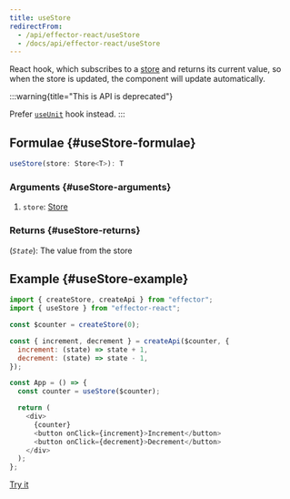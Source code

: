 ```yaml
---
title: useStore
redirectFrom:
  - /api/effector-react/useStore
  - /docs/api/effector-react/useStore
---
```


React hook, which subscribes to a [store](/en/api/effector/Store) and returns its current value, so when the store is updated, the component will update automatically.

:::warning{title="This is API is deprecated"}

Prefer [`useUnit`](/api/effector-react/useUnit) hook instead.
:::

## Formulae {#useStore-formulae}

```ts
useStore(store: Store<T>): T
```

### Arguments {#useStore-arguments}

1. `store`: [Store](/en/api/effector/Store)

### Returns {#useStore-returns}

(_`State`_): The value from the store

## Example {#useStore-example}

```js
import { createStore, createApi } from "effector";
import { useStore } from "effector-react";

const $counter = createStore(0);

const { increment, decrement } = createApi($counter, {
  increment: (state) => state + 1,
  decrement: (state) => state - 1,
});

const App = () => {
  const counter = useStore($counter);

  return (
    <div>
      {counter}
      <button onClick={increment}>Increment</button>
      <button onClick={decrement}>Decrement</button>
    </div>
  );
};
```

[Try it](https://share.effector.dev/DHzp3z4r)
